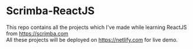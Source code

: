 # Scrimba-ReactJS

This repo contains all the projects which I've made while learning ReactJS from https://scrimba.com<br>
All these projects will be deployed on https://netlify.com for live demo. 
